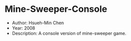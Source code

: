 Mine-Sweeper-Console
============
- Author: Hsueh-Min Chen
- Year: 2008
- Description: A console version of mine-sweeper game.
